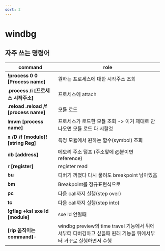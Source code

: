 ```yaml
---
sort: 2
---
```


# windbg

## 자주 쓰는 명령어 

| command                        | role                                  |
| -------                        | --------                              |
| **!process 0 0 [Process name]**   | 원하는 프로세스에 대한 시작주소 조회 |
| **.process /i [프로세스 시작주소]**  | 프로세스에 attach  |
| **.reload   .reload /f [process name]**    | 모듈 로드 |
| **lmvm [process name]**    | 프로세스가 로드한 모듈 조회    -> 이거 제대로 안나오면 모듈 로드 다 시할것 |
| **x /D /f [module]![string Reg]**    | 특정 모듈에서 원하는 함수(symbol) 조회 |
| **db [address]**    | 메모리 주소 덤프 (주소앞에 @붙이면 reference) |
| **r [register]**    | register read |
| **bu**    | 디버기 꺼졌다 다시 물려도 breakpoint 남아있음 |
| **bm**    | Breakpoint를 정규표현식으로 |
| **pc**    | 다음 call까지 실행(step over) |
| **tc**    | 다음 call까지 실행(step into) |
| **!gflag +ksl    sxe ld [module]**    | sxe ld 안될때 |
| **[rip 움직이는 command]-**    | windbg preview의 time travel 기능에서    뒤에서부터 디버깅하고 싶을때   원래 기능을 뒤에서부터 거꾸로 실행하면서 수행 |
